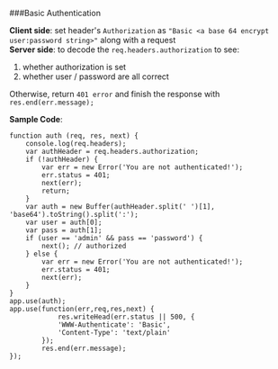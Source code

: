 ###Basic Authentication  
  
**Client side**: set header's `Authorization` as `"Basic <a base 64 encrypt user:password string>"` along with a request  
**Server side**: to decode the `req.headers.authorization` to see:  
  1. whether authorization is set  
  2. whether user / password are all correct  

Otherwise, return `401 error` and finish the response with `res.end(err.message);`  

**Sample Code**:  
  
```
function auth (req, res, next) {
    console.log(req.headers);
    var authHeader = req.headers.authorization;
    if (!authHeader) {
        var err = new Error('You are not authenticated!');
        err.status = 401;
        next(err);
        return;
    }
    var auth = new Buffer(authHeader.split(' ')[1], 'base64').toString().split(':');
    var user = auth[0];
    var pass = auth[1];
    if (user == 'admin' && pass == 'password') {
        next(); // authorized
    } else {
        var err = new Error('You are not authenticated!');
        err.status = 401;
        next(err);
    }
}
app.use(auth);
app.use(function(err,req,res,next) {
            res.writeHead(err.status || 500, {
            'WWW-Authenticate': 'Basic',
            'Content-Type': 'text/plain'
        });
        res.end(err.message);
});
```
